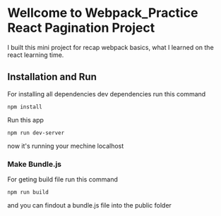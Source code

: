 # Wellcome to Webpack_Practice React Pagination Project
 I built this mini project for recap webpack basics, what I learned on the react learning time.
 ## Installation and Run
 For installing all dependencies dev dependencies run this command
 ```
npm install
```
Run this app
```
npm run dev-server
```
now it's running your mechine localhost

### Make Bundle.js
For geting build file run this command

```
npm run build
```
and you can findout a bundle.js file into the public folder
